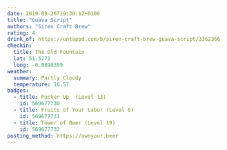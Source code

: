 ```yaml
---
date: 2019-09-26T19:30:12+0100
title: "Guava Script"
authors: "Siren Craft Brew"
rating: 4
drink_of: https://untappd.com/b/siren-craft-brew-guava-script/3362366
checkin:
  title: The Old Fountain
  lat: 51.5271
  long: -0.0890309
weather:
  summary: Partly Cloudy
  temperature: 16.57
badges:
  - title: Pucker Up  (Level 13)
    id: 569677730
  - title: Fruits of Your Labor (Level 6)
    id: 569677731
  - title: Tower of Beer (Level 19)
    id: 569677732
posting_method: https://ownyour.beer
---
```

